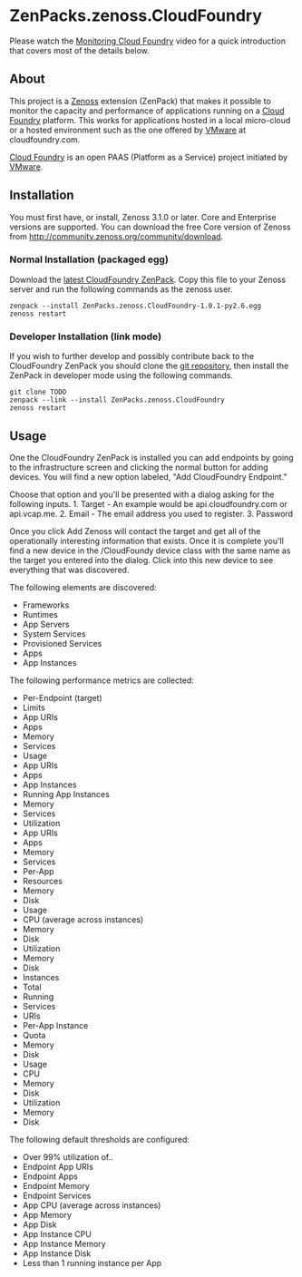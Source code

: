 # ZenPacks.zenoss.CloudFoundry
Please watch the [Monitoring Cloud Foundry][] video for a quick introduction that covers most of the details below.

## About
This project is a [Zenoss][] extension (ZenPack) that makes it possible to monitor the capacity and performance of applications running on a [Cloud Foundry][] platform. This works for applications hosted in a local micro-cloud or a hosted environment such as the one offered by [VMware][] at cloudfoundry.com.

[Cloud Foundry][] is an open PAAS (Platform as a Service) project initiated by [VMware][].

## Installation
You must first have, or install, Zenoss 3.1.0 or later. Core and Enterprise versions are supported. You can download the free Core version of Zenoss from <http://community.zenoss.org/community/download>.

### Normal Installation (packaged egg)
Download the [latest CloudFoundry ZenPack][]. Copy this file to your Zenoss server and run the following commands as the zenoss user.

    zenpack --install ZenPacks.zenoss.CloudFoundry-1.0.1-py2.6.egg
    zenoss restart

### Developer Installation (link mode)
If you wish to further develop and possibly contribute back to the CloudFoundry ZenPack you should clone the [git repository][], then install the ZenPack in developer mode using the following commands.

    git clone TODO
    zenpack --link --install ZenPacks.zenoss.CloudFoundry
    zenoss restart

## Usage
One the CloudFoundry ZenPack is installed you can add endpoints by going to the infrastructure screen and clicking the normal button for adding devices. You will find a new option labeled, "Add CloudFoundry Endpoint."

Choose that option and you'll be presented with a dialog asking for the following inputs.
    1. Target - An example would be api.cloudfoundry.com or api.vcap.me.
    2. Email - The email address you used to register.
    3. Password

Once you click Add Zenoss will contact the target and get all of the operationally interesting information that exists. Once it is complete you'll find a new device in the /CloudFoundy device class with the same name as the target you entered into the dialog. Click into this new device to see everything that was discovered.

The following elements are discovered:
 * Frameworks
  * Runtimes
  * App Servers
 * System Services
 * Provisioned Services
 * Apps
  * App Instances

The following performance metrics are collected:

 * Per-Endpoint (target)
  * Limits
   * App URIs
   * Apps
   * Memory
   * Services
  * Usage
   * App URIs
   * Apps
   * App Instances
   * Running App Instances
   * Memory
   * Services
  * Utilization
   * App URIs
   * Apps
   * Memory
   * Services
 * Per-App
  * Resources
   * Memory
   * Disk
  * Usage
   * CPU (average across instances)
   * Memory
   * Disk
  * Utilization
   * Memory
   * Disk
  * Instances
   * Total
   * Running
  * Services
  * URIs
 * Per-App Instance
  * Quota
   * Memory
   * Disk
  * Usage
   * CPU
   * Memory
   * Disk
  * Utilization
   * Memory
   * Disk

The following default thresholds are configured:

 * Over 99% utilization of..
  * Endpoint App URIs
  * Endpoint Apps
  * Endpoint Memory
  * Endpoint Services
  * App CPU (average across instances)
  * App Memory
  * App Disk
  * App Instance CPU
  * App Instance Memory
  * App Instance Disk
 * Less than 1 running instance per App


[Monitoring Cloud Foundry]: <http://localhost/>
[Zenoss]: <http://www.zenoss.com/>
[latest CloudFoundry ZenPack]: <https://github.com/downloads/zenoss/ZenPacks.zenoss.CloudFoundry/ZenPacks.zenoss.CloudFoundry-1.0.1-py2.6.egg>
[git repository]: <https://github.com/zenoss/ZenPacks.zenoss.CloudFoundry>
[VMware]: <http://www.vmware.com/>
[Cloud Foundry]: <http://cloudfoundry.com/>
